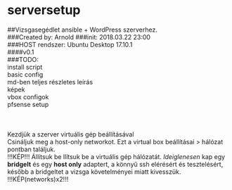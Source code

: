 # serversetup
##Vizsgasegédlet ansible + WordPress szerverhez.<br />
###Created by: Arnold
###init: 2018.03.22 23:00<br />
###HOST rendszer: Ubuntu Desktop 17.10.1<br />
####v0.1<br />
###TODO:<br />
install script<br />
basic config<br />
md-ben teljes részletes leírás<br />
képek<br />
vbox configok<br />
pfsense setup<br />
<br /><br /><br />
Kezdjük a szerver virtuális gép beállításával <br />
Csináljuk meg a host-only networkot. Ezt a virtual box beállításai > hálózat pontban találjuk.<br />
!!!KÉP!!!
Állítsuk be llítsuk be a virtuális gép hálózatát. *Ideiglenesen* kap egy **bridgelt** és egy **host only** adaptert, a könnyű ssh elérésért és tesztelésért, később a bridgeltet a vizsga követelményei miatt kivesszük.
!!!KÉP(networks)x2!!!
